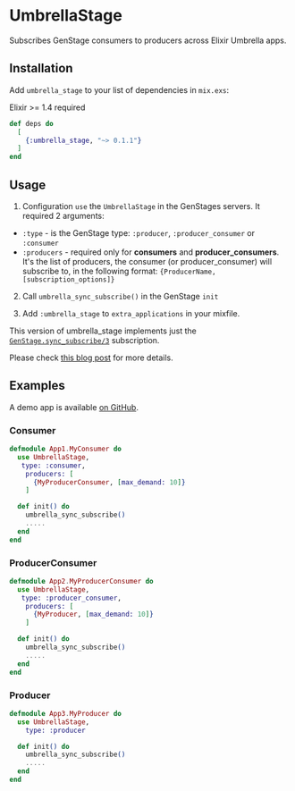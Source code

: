 # UmbrellaStage

Subscribes GenStage consumers to producers across Elixir Umbrella apps.


## Installation

Add `umbrella_stage` to your list of dependencies in `mix.exs`:

Elixir >= 1.4 required

```elixir
def deps do
  [
    {:umbrella_stage, "~> 0.1.1"}
  ]
end
```

## Usage

1. Configuration
`use` the `UmbrellaStage` in the GenStages servers. It required 2 arguments:
- `:type` - is the GenStage type: `:producer`, `:producer_consumer` or `:consumer`
- `:producers` - required only for **consumers** and **producer_consumers**. It's the list of producers, the consumer (or producer_consumer) will subscribe to, in the following format: `{ProducerName, [subscription_options]}`

2. Call `umbrella_sync_subscribe()` in the GenStage `init`

3. Add `:umbrella_stage` to `extra_applications` in your mixfile.

This version of umbrella_stage implements just the [`GenStage.sync_subscribe/3`](https://hexdocs.pm/gen_stage/GenStage.html#sync_subscribe/3) subscription.

Please check [this blog post](https://medium.com/@iacobson/subscribe-genstages-under-umbrella-1fceec366633) for more details.
## Examples

A demo app is available [on GitHub](https://github.com/iacobson/blog_stockr).

### Consumer
```elixir
defmodule App1.MyConsumer do
  use UmbrellaStage,
   type: :consumer,
    producers: [
      {MyProducerConsumer, [max_demand: 10]}
    ]

  def init() do
    umbrella_sync_subscribe()
    .....
  end
end
```

### ProducerConsumer
```elixir
defmodule App2.MyProducerConsumer do
  use UmbrellaStage,
   type: :producer_consumer,
    producers: [
      {MyProducer, [max_demand: 10]}
    ]

  def init() do
    umbrella_sync_subscribe()
    .....
  end
end

```

### Producer
```elixir
defmodule App3.MyProducer do
  use UmbrellaStage,
    type: :producer

  def init() do
    umbrella_sync_subscribe()
    .....
  end
end
```
